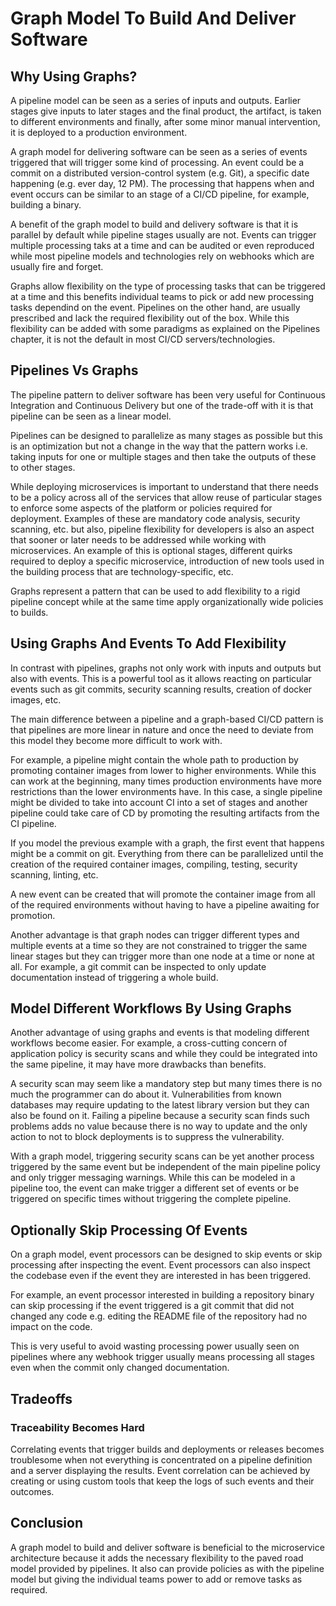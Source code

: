 # Graph Model To Build And Deliver Software

## Why Using Graphs?

A pipeline model can be seen as a series of inputs and outputs.
Earlier stages give inputs to later stages and the final product, the
artifact, is taken to different environments and finally, after some
minor manual intervention, it is deployed to a production environment.

A graph model for delivering software can be seen as a series of events
triggered that will trigger some kind of processing. An event could be
a commit on a distributed version-control system (e.g. Git), a specific
date happening (e.g. ever day, 12 PM). The processing that happens when
and event occurs can be similar to an stage of a CI/CD pipeline, for
example, building a binary.

A benefit of the graph model to build and delivery software is that
it is parallel by default while pipeline stages usually are not.
Events can trigger multiple processing taks at a time and can be
audited or even reproduced while most pipeline models and technologies
rely on webhooks which are usually fire and forget.

Graphs allow flexibility on the type of processing tasks that can be
triggered at a time and this benefits individual teams to pick or add
new processing tasks dependind on the event. Pipelines on the other
hand, are usually prescribed and lack the required flexibility out of
the box. While this flexibility can be added with some paradigms as
explained on the Pipelines chapter, it is not the default in most
CI/CD servers/technologies.

## Pipelines Vs Graphs

The pipeline pattern to deliver software has been very useful for
Continuous Integration and Continuous Delivery but one of the trade-off
with it is that pipeline can be seen as a linear model.

Pipelines can be designed to parallelize as many stages as possible
but this is an optimization but not a change in the way that the
pattern works i.e. taking inputs for one or multiple stages and then
take the outputs of these to other stages.

While deploying microservices is important to understand that there
needs to be a policy across all of the services that allow reuse of
particular stages to enforce some aspects of the platform or policies
required for deployment. Examples of these are mandatory code analysis,
security scanning, etc. but also, pipeline flexibility for developers
is also an aspect that sooner or later needs to be addressed while
working with microservices. An example of this is optional stages,
different quirks required to deploy a specific microservice,
introduction of new tools used in the building process that are
technology-specific, etc.

Graphs represent a pattern that can be used to add flexibility to a
rigid pipeline concept while at the same time apply organizationally
wide policies to builds.

## Using Graphs And Events To Add Flexibility

In contrast with pipelines, graphs not only work with inputs and
outputs but also with events. This is a powerful tool as it allows
reacting on particular events such as git commits, security scanning
results, creation of docker images, etc.

The main difference between a pipeline and a graph-based CI/CD pattern
is that pipelines are more linear in nature and once the need to
deviate from this model they become more difficult to work with.

For example, a pipeline might contain the whole path to production by
promoting container images from lower to higher environments. While
this can work at the beginning, many times production environments have
more restrictions than the lower environments have. In this case, a
single pipeline might be divided to take into account CI into a set
of stages and another pipeline could take care of CD by promoting the
resulting artifacts from the CI pipeline.

If you model the previous example with a graph, the first event that
happens might be a commit on git. Everything from there can be
parallelized until the creation of the required container images,
compiling, testing, security scanning, linting, etc.

A new event can be created that will promote the container image from
all of the required environments without having to have a pipeline
awaiting for promotion.

Another advantage is that graph nodes can trigger different types and
multiple events at a time so they are not constrained to trigger the
same linear stages but they can trigger more than one node at a time
or none at all. For example, a git commit can be inspected to only
update documentation instead of triggering a whole build.

## Model Different Workflows By Using Graphs

Another advantage of using graphs and events is that modeling different
workflows become easier. For example, a cross-cutting concern of
application policy is security scans and while they could be integrated
into the same pipeline, it may have more drawbacks than benefits.

A security scan may seem like a mandatory step but many times there is
no much the programmer can do about it. Vulnerabilities from known
databases may require updating to the latest library version but they
can also be found on it. Failing a pipeline because a security scan
finds such problems adds no value because there is no way to update
and the only action to not to block deployments is to suppress the
vulnerability.

With a graph model, triggering security scans can be yet another
process triggered by the same event but be independent of the main
pipeline policy and only trigger messaging warnings. While this can
be modeled in a pipeline too, the event can make trigger a different
set of events or be triggered on specific times without triggering the
complete pipeline.

## Optionally Skip Processing Of Events

On a graph model, event processors can be designed to skip events or
skip processing after inspecting the event. Event processors can also
inspect the codebase even if the event they are interested in has been
triggered.

For example, an event processor interested in building a repository
binary can skip processing if the event triggered is a git commit
that did not changed any code e.g. editing the README file of the
repository had no impact on the code.

This is very useful to avoid wasting processing power usually seen on
pipelines where any webhook trigger usually means processing all stages
even when the commit only changed documentation.

## Tradeoffs

### Traceability Becomes Hard

Correlating events that trigger builds and deployments or releases
becomes troublesome when not everything is concentrated on a pipeline
definition and a server displaying the results. Event correlation can
be achieved by creating or using custom tools that keep the logs of
such events and their outcomes.


## Conclusion

A graph model to build and deliver software is beneficial to the
microservice architecture because it adds the necessary flexibility
to the paved road model provided by pipelines. It also can provide
policies as with the pipeline model but giving the individual teams
power to add or remove tasks as required.
